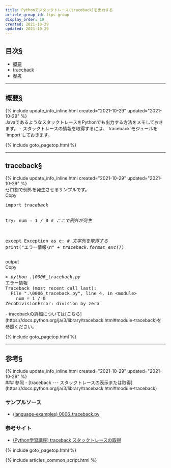 ```yaml
---
title: Pythonでスタックトレース(traceback)を出力する
article_group_id: tips-group
display_order: 10
created: 2021-10-29
updated: 2021-10-29
---
```


## <a name="index">目次</a><a class="heading-anchor-permalink" href="#目次">§</a>

<ul id="index_ul">
<li><a href="#概要">概要</a></li>
<li><a href="#traceback">traceback</a></li>
<li><a href="#参考">参考</a></li>
</ul>

* * *
## <a name="概要">概要</a><a class="heading-anchor-permalink" href="#概要">§</a>
<div class="chapter-updated">{% include update_info_inline.html created="2021-10-29" updated="2021-10-29" %}</div>
JavaであるようなスタックトレースをPythonでも出力する方法をメモしておきます。
- スタックトレースの情報を取得するには、`traceback`モジュールを`import`しておきます。

{% include goto_pagetop.html %}

* * *
## <a name="traceback">traceback</a><a class="heading-anchor-permalink" href="#traceback">§</a>
<div class="chapter-updated">{% include update_info_inline.html created="2021-10-29" updated="2021-10-29" %}</div>
ゼロ割で例外を発生させるサンプルです。
<div class="code-box no-title">
<div class="copy-button">Copy</div>
<pre>
import <em>traceback</em>

try:
    num = 1 / 0  <em class="comment"># ここで例外が発生</em>

except Exception as e:
    <em class="comment"># 文字列を取得する</em>
    print("エラー情報\n" + <em>traceback.format_exc()</em>)
</pre>
</div>
<div class="code-box">
<div class="title">output</div>
<div class="copy-button">Copy</div>
<pre>
<em class="command">&gt; python .\0006_traceback.py</em>
エラー情報
Traceback (most recent call last):
  File ".\0006_traceback.py", line 4, in &lt;module&gt;
    num = 1 / 0
ZeroDivisionError: division by zero
</pre>
</div>
- tracebackの詳細については[こちら](https://docs.python.org/ja/3/library/traceback.html#module-traceback)を参照ください。

{% include goto_pagetop.html %}

* * *
## <a name="参考">参考</a><a class="heading-anchor-permalink" href="#参考">§</a>
<div class="chapter-updated">{% include update_info_inline.html created="2021-10-29" updated="2021-10-29" %}</div>
### 参照
- [traceback --- スタックトレースの表示または取得](https://docs.python.org/ja/3/library/traceback.html#module-traceback)

### サンプルソース
- [(language-examples) 0006_traceback.py](https://github.com/fumokmm/language-examples/blob/main/Python/0006_traceback.py)

### 参考サイト
- [(Python学習講座) traceback スタックトレースの取得](https://www.python.ambitious-engineer.com/archives/657)

{% include goto_pagetop.html %}

{% include articles_common_script.html %}
